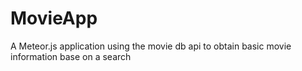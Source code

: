 # MovieApp
A Meteor.js application using the movie db api to obtain basic movie information base on a search 
